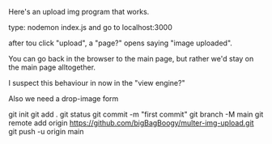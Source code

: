 Here's an upload img program that works.

type: nodemon index.js and go to localhost:3000

after tou click "upload", a "page?" opens saying "image uploaded".

You can go back in the browser to the main page, but rather we'd stay on the main page alltogether.

I suspect this behaviour in now in the "view engine?"

Also we need a drop-image form

git init
git add .
git status
git commit -m "first commit"
git branch -M main
git remote add origin https://github.com/bigBagBoogy/multer-img-upload.git
git push -u origin main
